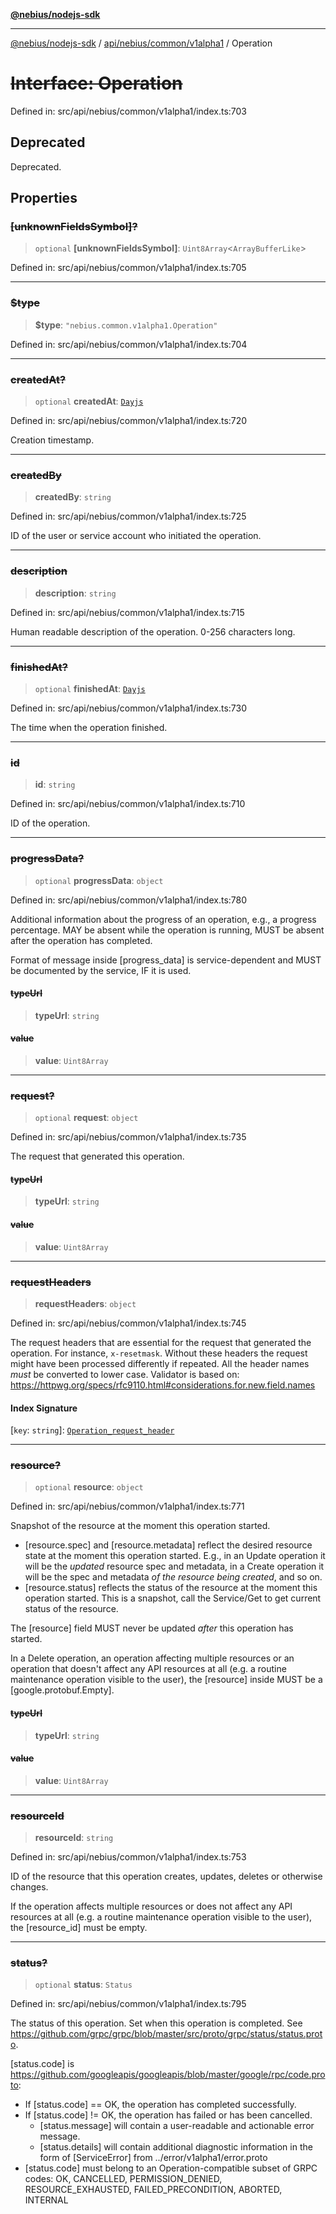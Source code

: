 [**@nebius/nodejs-sdk**](../../../../../README.md)

---

[@nebius/nodejs-sdk](../../../../../README.md) / [api/nebius/common/v1alpha1](../README.md) / Operation

# ~~Interface: Operation~~

Defined in: src/api/nebius/common/v1alpha1/index.ts:703

## Deprecated

Deprecated.

## Properties

### ~~\[unknownFieldsSymbol\]?~~

> `optional` **\[unknownFieldsSymbol\]**: `Uint8Array`\<`ArrayBufferLike`\>

Defined in: src/api/nebius/common/v1alpha1/index.ts:705

---

### ~~$type~~

> **$type**: `"nebius.common.v1alpha1.Operation"`

Defined in: src/api/nebius/common/v1alpha1/index.ts:704

---

### ~~createdAt?~~

> `optional` **createdAt**: [`Dayjs`](../../../../../runtime/protos/core/dayjs/classes/Dayjs.md)

Defined in: src/api/nebius/common/v1alpha1/index.ts:720

Creation timestamp.

---

### ~~createdBy~~

> **createdBy**: `string`

Defined in: src/api/nebius/common/v1alpha1/index.ts:725

ID of the user or service account who initiated the operation.

---

### ~~description~~

> **description**: `string`

Defined in: src/api/nebius/common/v1alpha1/index.ts:715

Human readable description of the operation. 0-256 characters long.

---

### ~~finishedAt?~~

> `optional` **finishedAt**: [`Dayjs`](../../../../../runtime/protos/core/dayjs/classes/Dayjs.md)

Defined in: src/api/nebius/common/v1alpha1/index.ts:730

The time when the operation finished.

---

### ~~id~~

> **id**: `string`

Defined in: src/api/nebius/common/v1alpha1/index.ts:710

ID of the operation.

---

### ~~progressData?~~

> `optional` **progressData**: `object`

Defined in: src/api/nebius/common/v1alpha1/index.ts:780

Additional information about the progress of an operation, e.g., a progress percentage.
MAY be absent while the operation is running, MUST be absent after the operation has completed.

Format of message inside [progress_data] is service-dependent and MUST be documented by the
service, IF it is used.

#### ~~typeUrl~~

> **typeUrl**: `string`

#### ~~value~~

> **value**: `Uint8Array`

---

### ~~request?~~

> `optional` **request**: `object`

Defined in: src/api/nebius/common/v1alpha1/index.ts:735

The request that generated this operation.

#### ~~typeUrl~~

> **typeUrl**: `string`

#### ~~value~~

> **value**: `Uint8Array`

---

### ~~requestHeaders~~

> **requestHeaders**: `object`

Defined in: src/api/nebius/common/v1alpha1/index.ts:745

The request headers that are essential for the request that generated the operation.
For instance, `x-resetmask`. Without these headers the request might have been processed
differently if repeated.
All the header names _must_ be converted to lower case.
Validator is based on:
https://httpwg.org/specs/rfc9110.html#considerations.for.new.field.names

#### Index Signature

\[`key`: `string`\]: [`Operation_request_header`](Operation_request_header.md)

---

### ~~resource?~~

> `optional` **resource**: `object`

Defined in: src/api/nebius/common/v1alpha1/index.ts:771

Snapshot of the resource at the moment this operation started.

- [resource.spec] and [resource.metadata] reflect the desired resource state at the moment
  this operation started.
  E.g., in an Update operation it will be the _updated_ resource spec and metadata,
  in a Create operation it will be the spec and metadata _of the resource being created_,
  and so on.
- [resource.status] reflects the status of the resource at the moment this operation started.
  This is a snapshot, call the <Resource>Service/Get to get current status of the resource.

The [resource] field MUST never be updated _after_ this operation has started.

In a Delete operation, an operation affecting multiple resources or an operation that doesn't
affect any API resources at all (e.g. a routine maintenance operation visible to the user),
the [resource] inside MUST be a [google.protobuf.Empty].

#### ~~typeUrl~~

> **typeUrl**: `string`

#### ~~value~~

> **value**: `Uint8Array`

---

### ~~resourceId~~

> **resourceId**: `string`

Defined in: src/api/nebius/common/v1alpha1/index.ts:753

ID of the resource that this operation creates, updates, deletes or otherwise changes.

If the operation affects multiple resources or does not affect any API resources at all
(e.g. a routine maintenance operation visible to the user), the [resource_id] must be empty.

---

### ~~status?~~

> `optional` **status**: `Status`

Defined in: src/api/nebius/common/v1alpha1/index.ts:795

The status of this operation. Set when this operation is completed.
See https://github.com/grpc/grpc/blob/master/src/proto/grpc/status/status.proto.

[status.code] is https://github.com/googleapis/googleapis/blob/master/google/rpc/code.proto:

- If [status.code] == OK, the operation has completed successfully.
- If [status.code] != OK, the operation has failed or has been cancelled.
  - [status.message] will contain a user-readable and actionable error message.
  - [status.details] will contain additional diagnostic information in the form of
    [ServiceError] from ../error/v1alpha1/error.proto
- [status.code] must belong to an Operation-compatible subset of GRPC codes:
  OK, CANCELLED, PERMISSION_DENIED, RESOURCE_EXHAUSTED, FAILED_PRECONDITION, ABORTED, INTERNAL
